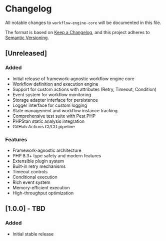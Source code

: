 # Changelog

All notable changes to `workflow-engine-core` will be documented in this file.

The format is based on [Keep a Changelog](https://keepachangelog.com/en/1.0.0/),
and this project adheres to [Semantic Versioning](https://semver.org/spec/v2.0.0.html).

## [Unreleased]

### Added
- Initial release of framework-agnostic workflow engine core
- Workflow definition and execution engine
- Support for custom actions with attributes (Retry, Timeout, Condition)
- Event system for workflow monitoring
- Storage adapter interface for persistence
- Logger interface for custom logging
- State management and workflow instance tracking
- Comprehensive test suite with Pest PHP
- PHPStan static analysis integration
- GitHub Actions CI/CD pipeline

### Features
- Framework-agnostic architecture
- PHP 8.3+ type safety and modern features
- Extensible plugin system
- Built-in retry mechanisms
- Timeout controls
- Conditional execution
- Rich event system
- Memory-efficient execution
- High-throughput optimization

## [1.0.0] - TBD

### Added
- Initial stable release
